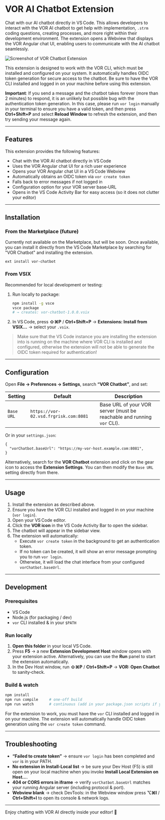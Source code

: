 # VOR AI Chatbot Extension

Chat with our AI chatbot directly in VS Code. This allows developers to interact with the VOR AI chatbot to get help with implementation, `.strm` coding questions, creating processes, and more right within their development environment. The extension opens a Webview that displays the VOR Angular chat UI, enabling users to communicate with the AI chatbot seamlessly.

![Screenshot of VOR Chatbot Extension](https://github.com/hoangsonww/vor-stream-vscode-extension/blob/feat/add-chatbot-extension/chatbot/images/extension.png?raw=true)

This extension is designed to work with the VOR CLI, which must be installed and configured on your system. It automatically handles OIDC token generation for secure access to the chatbot. Be sure to have the VOR CLI installed and logged in on your machine before using this extension.

**Important**: If you send a message and the chatbot takes forever (more than 2 minutes) to respond, it is an unlikely but possible bug with the authentication token generation. In this case, please run `vor login` manually in your terminal to ensure you have a valid token, and then press **Ctrl+Shift+P** and select **Reload Window** to refresh the extension, and then try sending your message again.

---

## Features

This extension provides the following features:

- Chat with the VOR AI chatbot directly in VS Code
- Uses the VOR Angular chat UI for a rich user experience
- Opens your VOR Angular chat UI in a VS Code Webview
- Automatically obtains an OIDC token via `vor create token`
- Falls back to error messages if not logged in
- Configuration option for your VOR server base‑URL
- Opens in the VS Code Activity Bar for easy access (so it does not clutter your editor)

---

## Installation

### From the Marketplace (future)

Currently not available on the Marketplace, but will be soon. Once available, you can install it directly from the VS Code Marketplace by searching for "VOR Chatbot" and installing the extension.

```text
ext install vor-chatbot
```

### From VSIX

Recommended for local development or testing:

1. Run locally to package:

   ```bash
   npm install -g vsce
   vsce package
   # → creates: vor-chatbot-1.0.0.vsix
   ```

2. In VS Code, press **⇧⌘P** / **Ctrl+Shift+P** → **Extensions: Install from VSIX...** → select your `.vsix`.

> Make sure that the VS Code instance you are installing the extension into is running on the machine where VOR CLI is installed and configured, otherwise the extension will not be able to generate the OIDC token required for authentication!

---

## Configuration

Open **File → Preferences → Settings**, search **“VOR Chatbot”**, and set:

| Setting    | Default                               | Description                                                            |
| ---------- | ------------------------------------- | ---------------------------------------------------------------------- |
| `Base URL` | `https://vor-02.vsd.frgrisk.com:8081` | Base URL of your VOR server (must be reachable and running `vor` CLI). |

Or in your `settings.json`:

```jsonc
{
  "vorChatbot.baseUrl": "https://my-vor-host.example.com:8081",
}
```

Alternatively, search for the **VOR Chatbot** extension and click on the gear icon to access the **Extension Settings**. You can then modify the `Base URL` setting directly from there.

---

## Usage

1. Install the extension as described above.
2. Ensure you have the VOR CLI installed and logged in on your machine (`vor login`).
3. Open your VS Code editor.
4. Click the **VOR icon** in the VS Code Activity Bar to open the sidebar.
5. The chatbot will appear in the sidebar view.
6. The extension will automatically:
   - Execute `vor create token` in the background to get an authentication token.
   - If no token can be created, it will show an error message prompting you to run `vor login`.
   - Otherwise, it will load the chat interface from your configured `vorChatbot.baseUrl`.

---

## Development

### Prerequisites

- VS Code
- Node.js (for packaging / dev)
- `vor` CLI installed & in your `$PATH`

### Run locally

1. **Open this folder** in your local VS Code.
2. Press **F5** → a new **Extension Development Host** window opens with your extension active. Alternatively, you can use the **Run** panel to start the extension automatically.
3. In the Dev Host window, run **⇧⌘P** / **Ctrl+Shift+P** → **VOR: Open Chatbot** to sanity‑check.

### Build & watch

```bash
npm install
npm run compile     # one‑off build
npm run watch       # continuous (add in your package.json scripts if you like)
```

For the extension to work, you must have the `vor` CLI installed and logged in on your machine. The extension will automatically handle OIDC token generation using the `vor create token` command.

---

## Troubleshooting

- **“Failed to create token”** → ensure `vor login` has been completed and `vor` is in your PATH.
- **No extension in Install‑Local list** → be sure your Dev Host (F5) is still open on your local machine when you invoke **Install Local Extension on Host…**.
- **404 or CORS errors in iframe** → verify `vorChatbot.baseUrl` matches your running Angular server (including protocol & port).
- **Webview blank** → check DevTools: in the Webview window press **⌥⌘I** / **Ctrl+Shift+I** to open its console & network logs.

---

Enjoy chatting with VOR AI directly inside your editor! 🚀
